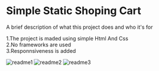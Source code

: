 
# Simple Static Shoping Cart

A brief description of what this project does and who it's for

1.The project is maded using simple Html And Css  
2.No frameworks are used  
3.Responnsiveness is added

![readme1](https://user-images.githubusercontent.com/78131940/211478626-8a668159-7311-465d-8846-0b1307c874cc.JPG)
![readme2](https://user-images.githubusercontent.com/78131940/211478638-e661f1ac-1479-47d2-ac15-738632c62e58.JPG)
![readme3](https://user-images.githubusercontent.com/78131940/211478652-de61818b-6dd1-47bc-adb9-6aeab6f4d83b.JPG)
